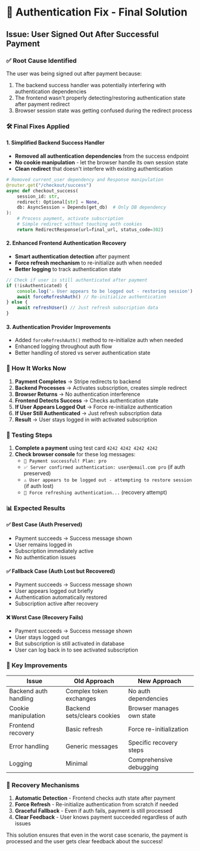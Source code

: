 # 🔐 Authentication Fix - Final Solution

## Issue: User Signed Out After Successful Payment

### ✅ Root Cause Identified
The user was being signed out after payment because:
1. The backend success handler was potentially interfering with authentication dependencies
2. The frontend wasn't properly detecting/restoring authentication state after payment redirect
3. Browser session state was getting confused during the redirect process

### 🛠️ Final Fixes Applied

#### 1. **Simplified Backend Success Handler**
- **Removed all authentication dependencies** from the success endpoint
- **No cookie manipulation** - let the browser handle its own session state
- **Clean redirect** that doesn't interfere with existing authentication

```python
# Removed current_user dependency and Response manipulation
@router.get("/checkout/success")
async def checkout_success(
    session_id: str,
    redirect: Optional[str] = None,
    db: AsyncSession = Depends(get_db)  # Only DB dependency
):
    # Process payment, activate subscription
    # Simple redirect without touching auth cookies
    return RedirectResponse(url=final_url, status_code=302)
```

#### 2. **Enhanced Frontend Authentication Recovery**
- **Smart authentication detection** after payment
- **Force refresh mechanism** to re-initialize auth when needed
- **Better logging** to track authentication state

```javascript
// Check if user is still authenticated after payment
if (!isAuthenticated) {
    console.log('⚠️ User appears to be logged out - restoring session')
    await forceRefreshAuth() // Re-initialize authentication
} else {
    await refreshUser() // Just refresh subscription data
}
```

#### 3. **Authentication Provider Improvements**
- Added `forceRefreshAuth()` method to re-initialize auth when needed
- Enhanced logging throughout auth flow
- Better handling of stored vs server authentication state

### 🎯 How It Works Now

1. **Payment Completes** → Stripe redirects to backend
2. **Backend Processes** → Activates subscription, creates simple redirect
3. **Browser Returns** → No authentication interference 
4. **Frontend Detects Success** → Checks authentication state
5. **If User Appears Logged Out** → Force re-initialize authentication
6. **If User Still Authenticated** → Just refresh subscription data
7. **Result** → User stays logged in with activated subscription

### 🧪 Testing Steps

1. **Complete a payment** using test card `4242 4242 4242 4242`
2. **Check browser console** for these log messages:
   - `🎉 Payment successful! Plan: pro`
   - `✅ Server confirmed authentication: user@email.com pro` (if auth preserved)
   - `⚠️ User appears to be logged out - attempting to restore session` (if auth lost)
   - `🔄 Force refreshing authentication...` (recovery attempt)

### 📊 Expected Results

#### ✅ Best Case (Auth Preserved)
- Payment succeeds → Success message shown
- User remains logged in
- Subscription immediately active
- No authentication issues

#### ✅ Fallback Case (Auth Lost but Recovered)
- Payment succeeds → Success message shown  
- User appears logged out briefly
- Authentication automatically restored
- Subscription active after recovery

#### ❌ Worst Case (Recovery Fails)
- Payment succeeds → Success message shown
- User stays logged out
- But subscription is still activated in database
- User can log back in to see activated subscription

### 🔧 Key Improvements

| Issue | Old Approach | New Approach |
|-------|-------------|-------------|
| Backend auth handling | Complex token exchanges | No auth dependencies |
| Cookie manipulation | Backend sets/clears cookies | Browser manages own state |
| Frontend recovery | Basic refresh | Force re-initialization |
| Error handling | Generic messages | Specific recovery steps |
| Logging | Minimal | Comprehensive debugging |

### 🚨 Recovery Mechanisms

1. **Automatic Detection** - Frontend checks auth state after payment
2. **Force Refresh** - Re-initialize authentication from scratch if needed
3. **Graceful Fallback** - Even if auth fails, payment is still processed
4. **Clear Feedback** - User knows payment succeeded regardless of auth issues

This solution ensures that even in the worst case scenario, the payment is processed and the user gets clear feedback about the success!
